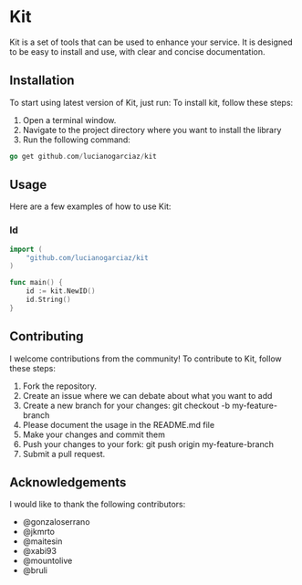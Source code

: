 # Kit

Kit is a set of tools that can be used to enhance your service. 
It is designed to be easy to install and use, with clear and concise documentation.

## Installation
To start using latest version of Kit, just run:
To install kit, follow these steps:

1. Open a terminal window.
2. Navigate to the project directory where you want to install the library
3. Run the following command:
```go
go get github.com/lucianogarciaz/kit
```


## Usage
Here are a few examples of how to use Kit:

### Id
```go
import (
    "github.com/lucianogarciaz/kit
)

func main() {
    id := kit.NewID()
    id.String()
}

```

## Contributing
I welcome contributions from the community! To contribute to Kit, follow these steps:

1. Fork the repository.
2. Create an issue where we can debate about what you want to add
3. Create a new branch for your changes: git checkout -b my-feature-branch
4. Please document the usage in the README.md file
5. Make your changes and commit them
6. Push your changes to your fork: git push origin my-feature-branch
7. Submit a pull request.


## Acknowledgements
I would like to thank the following contributors:
* @gonzaloserrano 
* @jkmrto 
* @maitesin
* @xabi93 
* @mountolive 
* @bruli